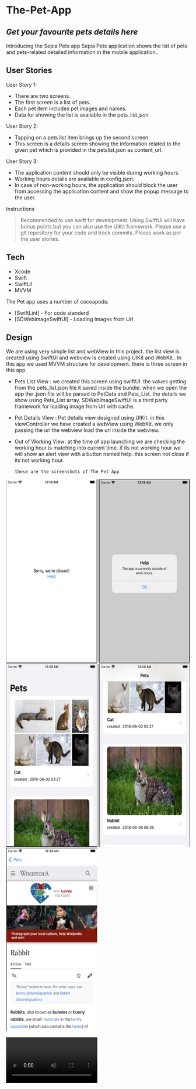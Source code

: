 # The-Pet-App
## _Get your favourite pets details here_

Introducing the Sepia Pets app
Sepia Pets application shows the list of pets and pets-related detailed information in the mobile application..

## User Stories
User Story 1:
- There are two screens. 
- The first screen is a list of pets. 
- Each pet item includes pet images and names.
- Data for showing the list is available in the pets_list.json

User Story 2:
- Tapping on a pets list item brings up the second screen.
- This screen is a details screen showing the information related to the given pet which is provided in the petslist.json as content_url.

User Story 3:
- The application content should only be visible during working hours.
- Working hours details are available in config.json.
- In case of non-working hours, the application should block the user from accessing the application content and show the popup message to the user.

Instructions

> Recommended to use swift for development.
> Using SwiftUI will have bonus points but you can also use the UiKit framework.
> Please use a git repository for your code and track commits.
> Please work as per the user stories.


## Tech

- Xcode
- Swift
- SwiftUI
- MVVM 

The Pet app uses a number of cocoapods:

- [SwiftLint] - For code standerd
- [SDWebImageSwiftUI] - Loading Images from Url

## Design

We are using very simple list and webView in this project.
the list view is created using SwiftUI and webview is created using UIKit and WebKit . In this app we used MVVM structure for development.
there is three screen in this app. 
- Pets List View :
      we created this screen using swiftUI. the values getting from the pets_list.json file it saved inside the bundle. when we open the app the .json file will be parsed to PetData and Pets_List. the details we show using Pets_List array. 
      SDWebImageSwiftUI is a third party framework for loading image from Url with cache.
      
- Pet Details View :
      Pet details view designed using UIKit. in this viewController we have created a webView using WebKit. we only passing the url the webview load the url inside the webview.
 
- Out of Working View: 
      at the time of app launching we are checking the working hour is matching into current time. if its not working hour we will show an alert view with a button named help. this screen not close if its not working hour.
      
      these are the screenshots of The Pet App

<img src="https://github.com/rabeehkp/The-Pet-App/blob/main/Screenshot%202023-03-09%20at%2012.19.32%20AM.png"  width="250" height="500"> <img src="https://github.com/rabeehkp/The-Pet-App/blob/main/Screenshot%202023-03-09%20at%2012.19.42%20AM.png"  width="250" height="500"> <img src="https://github.com/rabeehkp/The-Pet-App/blob/main/Screenshot%202023-03-09%20at%2012.20.16%20AM.png"  width="250" height="500"> <img src="https://github.com/rabeehkp/The-Pet-App/blob/main/Screenshot%202023-03-09%20at%2012.20.31%20AM.png"  width="250" height="500"> <img src="https://github.com/rabeehkp/The-Pet-App/blob/main/Screenshot%202023-03-09%20at%2012.20.47%20AM.png"  width="250" height="500">

<video src="https://github.com/rabeehkp/The-Pet-App/blob/main/Screen%20Recording%202023-03-09%20at%2012.23.50%20AM.mov" width=250>


